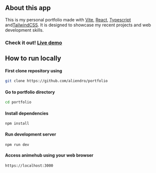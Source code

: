 ## About this app

This is my personal portfolio made with [Vite](https://vitejs.dev/), [React](https://reactjs.org), [Typescript](https://www.typescriptlang.org/) and[TailwindCSS](https://tailwindcss.com/). It is designed to showcase my recent projects and web development skills.

### Check it out! [Live demo](https://aliendro.com)

## How to run locally

#### First clone repository using

```sh
git clone https://github.com/aliendro/portfolio
```

#### Go to portfolio directory

```sh
cd portfolio
```

#### Install dependencies

```
npm install
```

#### Run development server

```
npm run dev
```

#### Access animehub using your web browser

```
https://localhost:3000
```
